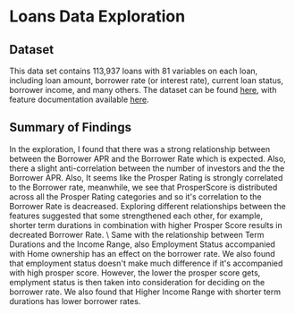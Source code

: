 # Loans Data Exploration

## Dataset

This data set contains 113,937 loans with 81 variables on each loan, including loan amount, borrower rate (or interest rate), current loan status, borrower income, and many others. The dataset can be found [here](https://www.google.com/url?q=https://s3.amazonaws.com/udacity-hosted-downloads/ud651/prosperLoanData.csv&sa=D&ust=1604462328041000&usg=AOvVaw1WSULW2SFjvtoIWcb36ni9),
with feature documentation available [here](https://www.google.com/url?q=https://docs.google.com/spreadsheet/ccc?key%3D0AllIqIyvWZdadDd5NTlqZ1pBMHlsUjdrOTZHaVBuSlE%26usp%3Dsharing&sa=D&ust=1604462328042000&usg=AOvVaw105jGEPqiHIq4HXCfO03Nj).


## Summary of Findings

In the exploration, I found that there was a strong relationship between between the Borrower APR and the Borrower Rate which is expected. Also, there a slight anti-correlation between the number of investors and the the Borrower APR.
Also, It seems like the Prosper Rating is strongly correlated to the Borrower rate, meanwhile, we see that ProsperScore is distributed across all the Prosper Rating categories and so it's correlation to the Borrower Rate is deacreased.
Exploring different relationships between the features suggested that some strengthened each other, for example, shorter term durations in combination with higher Prosper Score results in decreated Borrower Rate. \\
Same with the relationship between Term Durations and the Income Range, also Employment Status accompanied with Home ownership has an effect on the borrower rate. 
We also found that employment status doesn't make much difference if it's accompanied with high prosper score. However, the lower the prosper score gets,  emplyment status is then taken into consideration for deciding on the borrower rate. 
We also found that Higher Income Range with shorter term durations has lower borrower rates. 


